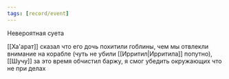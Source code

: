 ```yaml
---
tags: [record/event]
---
```


Невероятная суета

[[Ха'арат]] сказал что его дочь похитили гоблины, чем мы отвлекли внимание на корабле (чуть не убили [[Ирритил|Ирритила]] попутно), [[Шучу]] за это время обчистил баржу, я смог убедить окружающих что не при делах
